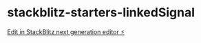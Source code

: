 # stackblitz-starters-linkedSignal
[Edit in StackBlitz next generation editor ⚡️]([https://stackblitz.com/~/github.com/kategable/stackblitz-starters-linkedSignal](https://stackblitz.com/~/github.com/kategable/stackblitz-starters-linkedSignal))
